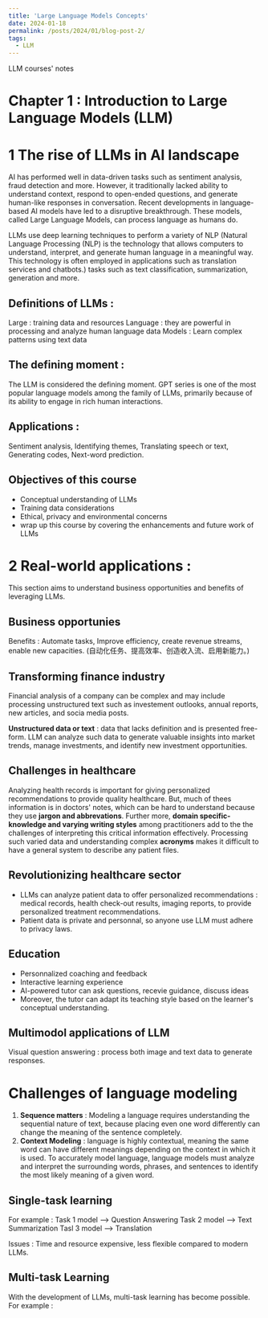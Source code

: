 ```yaml
---
title: 'Large Language Models Concepts'
date: 2024-01-18
permalink: /posts/2024/01/blog-post-2/
tags:
  - LLM
---
```

LLM courses' notes




Chapter 1 : Introduction to Large Language Models (LLM)
======

1 The rise of LLMs in AI landscape
======
AI has performed well in data-driven tasks such as sentiment analysis, fraud detection and more. However, it traditionally lacked ability to understand context, respond to open-ended questions, and generate human-like responses in conversation. Recent developments in language-based AI models have led to a disruptive breakthrough. These models, called Large Language Models, can process language as humans do. 

LLMs use deep learning techniques to perform a variety of NLP (Natural Language Processing (NLP) is the technology that allows computers to understand, interpret, and generate human language in a meaningful way. This technology is often employed in applications such as translation services and chatbots.) tasks such as text classification, summarization, generation and more.  

Definitions of LLMs : 
------
Large : training data and resources 
Language : they are powerful in processing and analyze human language data
Models : Learn complex patterns using text data 

The defining moment : 
------
The LLM is considered the defining moment. 
GPT series is one of the most popular language models among the family of LLMs, primarily because of its ability to engage in rich human interactions. 

Applications :
------
Sentiment analysis, Identifying themes, Translating speech or text, Generating codes, Next-word prediction. 

Objectives of this course
------
- Conceptual understanding of LLMs
- Training data considerations
- Ethical, privacy and environmental concerns
- wrap up this course by covering the enhancements and future work of LLMs 


2 Real-world applications :
======
This section aims to understand business opportunities and benefits of leveraging LLMs. 

Business opportunies
------
Benefits : Automate tasks, Improve efficiency, create revenue streams, enable new capacities. (自动化任务、提高效率、创造收入流、启用新能力。)

Transforming finance industry
------
Financial analysis of a company can be complex and may include processing unstructured text such as investement outlooks, annual reports, new articles, and socia media posts. 

**Unstructured data or text** : data that lacks definition and is presented free-form. 
LLM can analyze such data to generate valuable insights into market trends, manage investments, and identify new investment opportunities. 

Challenges in healthcare 
------
Analyzing health records is important for giving personalized recommendations to provide quality healthcare. But, much of thees information is in doctors' notes, which can be hard to understand because they use **jargon and abbrevations**. Further more, **domain specific-knowledge and varying writing styles** among practitioners add to the the challenges of interpreting this critical information effectively. Processing such varied data and understanding complex **acronyms** makes it difficult to have a general system to describe any patient files. 

Revolutionizing healthcare sector 
------
- LLMs can analyze patient data to offer personalized recommendations : medical records, health check-out results, imaging reports, to provide personalized treatment recommendations. 
- Patient data is private and personnal, so anyone use LLM must adhere to privacy laws.

Education 
------
- Personnalized coaching and feedback 
- Interactive learning experience
- AI-powered tutor can ask questions, recevie guidance, discuss ideas
- Moreover, the tutor can adapt its teaching style based on the learner's conceptual understanding.

Multimodol applications of LLM 
------
Visual question answering : process both image and text data to generate responses. 

Challenges of language modeling 
======
1. **Sequence matters** : Modeling a language requires understanding the sequential nature of text, because placing even one word differently can change the meaning of the sentence completely.
2. **Context Modeling** : language is highly contextual, meaning the same word can have different meanings depending on the context in which it is used. To accurately model language, language models must analyze and interpret the surrounding words, phrases, and sentences to identify the most likely meaning of a given word. 

Single-task learning
------
For example : 
Task 1 model --> Question Answering 
Task 2 model --> Text Summarization 
Tasl 3 model --> Translation 

Issues : Time and resource expensive, less flexible compared to modern LLMs. 

Multi-task Learning 
------
With the development of LLMs, multi-task learning has become possible. 
For example : 








































